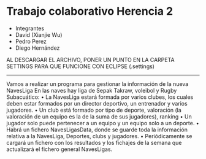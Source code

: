 # Trabajo colaborativo Herencia 2

- Integrantes
- David (Xianjie Wu)
- Pedro Perez
- Diego Hernández

AL DESCARGAR EL ARCHIVO, PONER UN PUNTO EN LA CARPETA SETTINGS PARA QUE FUNCIONE CON ECLIPSE (.settings)
<hr/>
Vamos a realizar un programa para gestionar la información de la nueva NavesLiga 
En las naves hay liga de Sepak Takraw, voleibol y Rugby Subacuático:
•	La NavesLiga estará formada por varios clubes, los cuales deben estar formados por un director deportivo, un entrenador y varios jugadores.
•	Un club está formado por tipo de deporte, valoración (la valoración de un equipo es la de la suma de sus jugadores), ranking
•	Un jugador solo puede pertenecer a un equipo y un equipo solo a un deporte. 
•	Habrá un fichero NavesLigasData, donde se guarde toda la información relativa a la NavesLiga, Deportes, clubs y jugadores.
•	Periódicamente se cargará un fichero con los resultados y los fichajes de la semana que actualizará el fichero general NavesLigas.
</hr>
